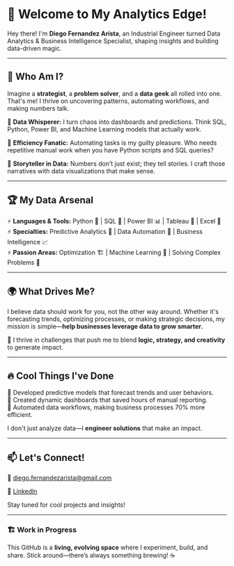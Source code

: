 <!--
**diegofernandezarista/diegofernandezarista** is a ✨ _special_ ✨ repository because its `README.md` (this file) appears on your GitHub profile.

Here are some ideas to get you started:

- 🔭 I’m currently working on ...
- 🌱 I’m currently learning ...
- 👯 I’m looking to collaborate on ...
- 🤔 I’m looking for help with ...
- 💬 Ask me about ...
- 📫 How to reach me: ...
- 😄 Pronouns: ...
- ⚡ Fun fact: ...
-->
# 🚀 Welcome to My Analytics Edge!

Hey there! I'm **Diego Fernandez Arista**, an Industrial Engineer turned Data Analytics & Business Intelligence Specialist, shaping insights and building data-driven magic. 

---

## 🧩 Who Am I?
Imagine a **strategist**, a **problem solver**, and a **data geek** all rolled into one. That's me! I thrive on uncovering patterns, automating workflows, and making numbers talk.

🔹 **Data Whisperer:** I turn chaos into dashboards and predictions. Think SQL, Python, Power BI, and Machine Learning models that actually work.

🔹 **Efficiency Fanatic:** Automating tasks is my guilty pleasure. Who needs repetitive manual work when you have Python scripts and SQL queries?

🔹 **Storyteller in Data:** Numbers don’t just exist; they tell stories. I craft those narratives with data visualizations that make sense.

---

## 🏆 My Data Arsenal

⚡ **Languages & Tools:** Python 🐍 | SQL 💾 | Power BI 📊 | Tableau 🎨 | Excel 📑  
⚡ **Specialties:** Predictive Analytics 🔮 | Data Automation 🤖 | Business Intelligence 📈  
⚡ **Passion Areas:** Optimization 🏗 | Machine Learning 🤯 | Solving Complex Problems 🔬  

---

## 🌍 What Drives Me?
I believe data should work for you, not the other way around. Whether it's forecasting trends, optimizing processes, or making strategic decisions, my mission is simple—**help businesses leverage data to grow smarter.**

🎯 I thrive in challenges that push me to blend **logic, strategy, and creativity** to generate impact.

---

## 🔥 Cool Things I've Done

🎯 Developed predictive models that forecast trends and user behaviors.  
🎯 Created dynamic dashboards that saved hours of manual reporting.  
🎯 Automated data workflows, making business processes 70% more efficient.  

I don't just analyze data—I **engineer solutions** that make an impact.

---

## 📫 Let's Connect!
📩 diego.fernandezarista@gmail.com  
<!--🔗 [![LinkedIn](https://img.shields.io/badge/LinkedIn-0077B5?style=for-the-badge&logo=linkedin&logoColor=white)](https://www.linkedin.com/in/diego-fernandez-arista/)-->
🔗 [LinkedIn](https://www.linkedin.com/in/diego-fernandez-arista/) 
<!--🌍 [My Portfolio](https://your-portfolio-url.com) 🚀  -->
<!--📝 [My Blog](https://your-blog-url.com) ✍️  -->

Stay tuned for cool projects and insights!

---

### 🏗 Work in Progress
This GitHub is a **living, evolving space** where I experiment, build, and share. Stick around—there’s always something brewing! ☕


